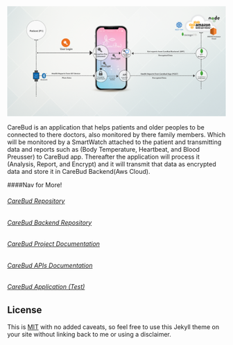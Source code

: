 ![preview Long Haul](/assets/img/CB.arch.png)

CareBud is an application that helps patients and older peoples to be connected to there doctors, also monitored by there family members. Which will be monitored by a SmartWatch attached to the patient and transmitting data and reports such as (Body Temperature, Heartbeat, and Blood Preusser) to CareBud app. 
Thereafter the application will process it (Analysis, Report, and Encrypt) and it will transmit that data as encrypted data and store it in CareBud Backend(Aws Cloud).

####Nav for More!
###### [CareBud Repository](https://github.com/ibrahimsenan)
###### [CareBud Backend Repository](https://github.com/ibrahimsenan)
###### [CareBud Project Documentation](https://carebud.gitbook.io/project/)
###### [CareBud APIs Documentation](https://documenter.getpostman.com/view/3838631/RWTkSeyu#bbda1b33-cd66-42a9-962d-7556ed0e7000)
###### [CareBud Application (Test)](http://34.227.106.196:4000/)
## License

This is [MIT](LICENSE) with no added caveats, so feel free to use this Jekyll theme on your site without linking back to me or using a disclaimer.
